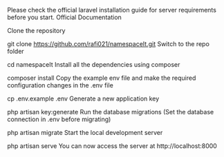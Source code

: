 Please check the official laravel installation guide for server requirements before you start. Official Documentation

Clone the repository

git clone https://github.com/rafi021/namespaceIt.git
Switch to the repo folder

cd namespaceIt
Install all the dependencies using composer

composer install
Copy the example env file and make the required configuration changes in the .env file

cp .env.example .env
Generate a new application key

php artisan key:generate
Run the database migrations (Set the database connection in .env before migrating)

php artisan migrate
Start the local development server

php artisan serve
You can now access the server at http://localhost:8000